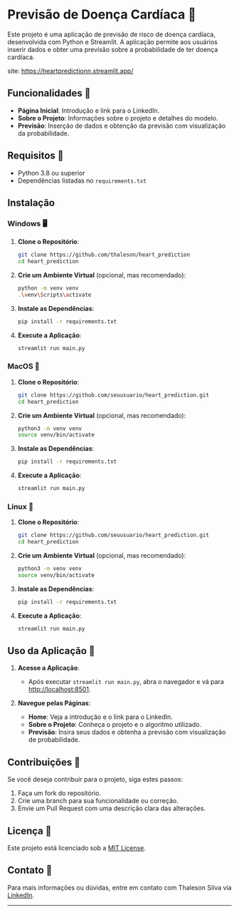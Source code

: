 # Previsão de Doença Cardíaca 💓

Este projeto é uma aplicação de previsão de risco de doença cardíaca, desenvolvida com Python e Streamlit. A aplicação permite aos usuários inserir dados e obter uma previsão sobre a probabilidade de ter doença cardíaca.

site: https://heartpredictionn.streamlit.app/
## Funcionalidades 🚀

- **Página Inicial**: Introdução e link para o LinkedIn.
- **Sobre o Projeto**: Informações sobre o projeto e detalhes do modelo.
- **Previsão**: Inserção de dados e obtenção da previsão com visualização da probabilidade.

## Requisitos 🔧

- Python 3.8 ou superior
- Dependências listadas no `requirements.txt`

## Instalação

### Windows 🖥️

1. **Clone o Repositório**:
   ```bash
   git clone https://github.com/thaleson/heart_prediction
   cd heart_prediction
   ```

2. **Crie um Ambiente Virtual** (opcional, mas recomendado):
   ```bash
   python -m venv venv
   .\venv\Scripts\activate
   ```

3. **Instale as Dependências**:
   ```bash
   pip install -r requirements.txt
   ```

4. **Execute a Aplicação**:
   ```bash
   streamlit run main.py
   ```

### MacOS 🍎

1. **Clone o Repositório**:
   ```bash
   git clone https://github.com/seuusuario/heart_prediction.git
   cd heart_prediction
   ```

2. **Crie um Ambiente Virtual** (opcional, mas recomendado):
   ```bash
   python3 -m venv venv
   source venv/bin/activate
   ```

3. **Instale as Dependências**:
   ```bash
   pip install -r requirements.txt
   ```

4. **Execute a Aplicação**:
   ```bash
   streamlit run main.py
   ```

### Linux 🐧

1. **Clone o Repositório**:
   ```bash
   git clone https://github.com/seuusuario/heart_prediction.git
   cd heart_prediction
   ```

2. **Crie um Ambiente Virtual** (opcional, mas recomendado):
   ```bash
   python3 -m venv venv
   source venv/bin/activate
   ```

3. **Instale as Dependências**:
   ```bash
   pip install -r requirements.txt
   ```

4. **Execute a Aplicação**:
   ```bash
   streamlit run main.py
   ```

## Uso da Aplicação 🌟

1. **Acesse a Aplicação**:
   - Após executar `streamlit run main.py`, abra o navegador e vá para [http://localhost:8501](http://localhost:8501).

2. **Navegue pelas Páginas**:
   - **Home**: Veja a introdução e o link para o LinkedIn.
   - **Sobre o Projeto**: Conheça o projeto e o algoritmo utilizado.
   - **Previsão**: Insira seus dados e obtenha a previsão com visualização de probabilidade.

## Contribuições 🤝

Se você deseja contribuir para o projeto, siga estes passos:

1. Faça um fork do repositório.
2. Crie uma branch para sua funcionalidade ou correção.
3. Envie um Pull Request com uma descrição clara das alterações.

## Licença 📜

Este projeto está licenciado sob a [MIT License](LICENSE).

## Contato 📧

Para mais informações ou dúvidas, entre em contato com Thaleson Silva via [LinkedIn](https://www.linkedin.com/in/thaleson-silva-9298a0296/).

---
